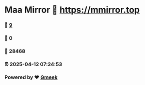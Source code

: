 # Maa Mirror :link: https://mmirror.top 
### :page_facing_up: [9](https://mmirror.top/tag.html) 
### :speech_balloon: 0 
### :hibiscus: 28468 
### :alarm_clock: 2025-04-12 07:24:53 
### Powered by :heart: [Gmeek](https://github.com/Meekdai/Gmeek)
